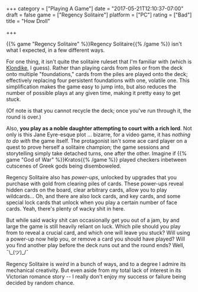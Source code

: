 +++
category = ["Playing A Game"]
date = "2017-05-21T12:10:37-07:00"
draft = false
game = ["Regency Solitaire"]
platform = ["PC"]
rating = ["Bad"]
title = "How Droll"

+++

{{% game "Regency Solitaire" %}}Regency Solitaire{{% /game %}} isn't what I expected, in a few different ways.

For one thing, it isn't quite the solitaire ruleset that I'm familiar with (which is <a href="https://en.wikipedia.org/wiki/Klondike_(solitaire)">Klondike</a>, I guess).  Rather than playing cards from piles or from the deck onto multiple "foundations," cards from the piles are played onto the deck; effectively replacing four persistent foundations with one, volatile one.  This simplification makes the game easy to jump into, but also reduces the number of possible plays at any given time, making it pretty easy to get stuck.

(Of note is that you cannot recycle the deck; once you've run through it, the round is over.)

Also, <b>you play as a noble daughter attempting to court with a rich lord</b>.  Not only is this Jane Eyre-esque plot ... bizarre, for a video game, it has <i>nothing to do with</i> the game itself.  The protagonist isn't some ace card player on a quest to prove herself a solitaire champion; the game sessions and storytelling simply take detached turns, one after the other.  Imagine if {{% game "God of War" %}}Kratos{{% /game %}} played checkers inbetween cutscenes of Greek gods being disemboweled.

Regency Solitaire also has <i>power-ups</i>, unlocked by upgrades that you purchase with gold from clearing piles of cards.  These power-ups reveal hidden cards on the board, clear arbitrary cards, allow you to play wildcards... Oh, and there are also lock cards, and key cards, and some special lock cards that unlock when you play a certain number of face cards.  Yeah, there's plenty of wacky shit in here.

But while said wacky shit can occasionally get you out of a jam, by and large the game is still heavily reliant on luck.  Which pile should you play from to reveal a crucial card, and which one will leave you stuck?  Will using a power-up now help you, or remove a card you should have played?  Will you find another play before the deck runs out and the round ends?  Well, ¯\\\_(ツ)\_/¯

Regency Solitaire is <i>weird</i> in a bunch of ways, and to a degree I admire its mechanical creativity.  But even aside from my total lack of interest in its Victorian romance story -- I really don't enjoy my success or failure being decided by random chance.
